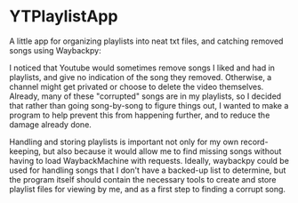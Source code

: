 # YTPlaylistApp
A little app for organizing playlists into neat txt files, and catching removed songs using Waybackpy:

I noticed that Youtube would sometimes remove songs I liked and had in playlists, and give no indication of the song they removed. Otherwise, a channel might get privated or choose to delete the video themselves. Already, many of these "corrupted" songs are in my playlists, so I decided that rather than going song-by-song to figure things out, I wanted to make a program to help prevent this from happening further, and to reduce the damage already done.

Handling and storing playlists is important not only for my own record-keeping, but also because it would allow me to find missing songs without having to load WaybackMachine with requests. Ideally, waybackpy could be used for handling songs that I don't have a backed-up list to determine, but the program itself should contain the necessary tools to create and store playlist files for viewing by me, and as a first step to finding a corrupt song.

